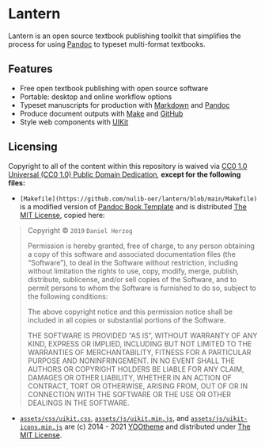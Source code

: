 # Lantern

Lantern is an open source textbook publishing toolkit that simplifies the process for using [Pandoc](http://pandoc.org/) to typeset multi-format textbooks. 

## Features

- Free open textbook publishing with open source software
- Portable: desktop and online workflow options 
- Typeset manuscripts for production with [Markdown](https://en.wikipedia.org/wiki/Markdown) and [Pandoc](http://pandoc.org/)
- Produce document outputs with [Make](https://www.gnu.org/software/make/) and [GitHub](https://github.com/features/actions)
- Style web components with [UIKit](https://getuikit.com/)

## Licensing

Copyright to all of the content within this repository is waived via [CC0 1.0 Universal (CC0 1.0) Public Domain Dedication](https://creativecommons.org/publicdomain/zero/1.0/), **except for the following files:**

- `[Makefile](https://github.com/nulib-oer/lantern/blob/main/Makefile)` is a modified version of [Pandoc Book Template](https://github.com/wikiti/pandoc-book-template/blob/master/Makefile) and is distributed [The MIT License](https://github.com/wikiti/pandoc-book-template/blob/master/LICENSE.md), copied here:

> Copyright © `2019` `Daniel Herzog`
> 
> Permission is hereby granted, free of charge, to any person
> obtaining a copy of this software and associated documentation
> files (the “Software”), to deal in the Software without
> restriction, including without limitation the rights to use,
> copy, modify, merge, publish, distribute, sublicense, and/or sell
> copies of the Software, and to permit persons to whom the
> Software is furnished to do so, subject to the following
> conditions:
> 
> The above copyright notice and this permission notice shall be
> included in all copies or substantial portions of the Software.
> 
> THE SOFTWARE IS PROVIDED “AS IS”, WITHOUT WARRANTY OF ANY KIND,
> EXPRESS OR IMPLIED, INCLUDING BUT NOT LIMITED TO THE WARRANTIES
> OF MERCHANTABILITY, FITNESS FOR A PARTICULAR PURPOSE AND
> NONINFRINGEMENT. IN NO EVENT SHALL THE AUTHORS OR COPYRIGHT
> HOLDERS BE LIABLE FOR ANY CLAIM, DAMAGES OR OTHER LIABILITY,
> WHETHER IN AN ACTION OF CONTRACT, TORT OR OTHERWISE, ARISING
> FROM, OUT OF OR IN CONNECTION WITH THE SOFTWARE OR THE USE OR
> OTHER DEALINGS IN THE SOFTWARE.

- [`assets/css/uikit.css`](https://github.com/nulib-oer/lantern/blob/main/assets/css/uikit.css), [`assets/js/uikit.min.js`](https://github.com/nulib-oer/lantern/blob/main/assets/js/uikit.min.js), and [`assets/js/uikit-icons.min.js`](https://github.com/nulib-oer/lantern/blob/main/assets/js/uikit-icons.min.js) are (c) 2014 - 2021 [YOOtheme](https://yootheme.com/) and distributed under [The MIT License](https://opensource.org/licenses/MIT). 